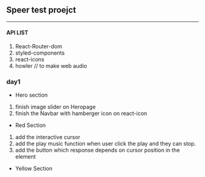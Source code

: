 ## Speer test proejct
------------------------

#### API LIST
  1. React-Router-dom
  2. styled-components
  3. react-icons
  4. howler // to make web audio 


### day1
  - Hero section
  1. finish image slider on Heropage
  2. finish the Navbar with hamberger icon on react-icon
   
  - Red Section
  1. add the interactive cursor
  2. add the play music function when user click the play and they can stop.
  3. add the button which response depends on cursor position in the element
   
  - Yellow Section
   